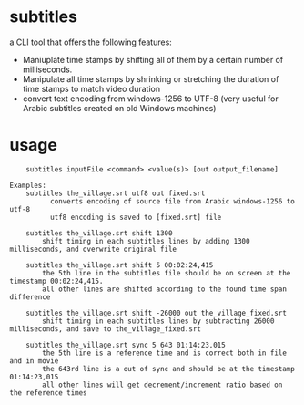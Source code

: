 # subtitles

a CLI tool that offers the following features:

* Maniuplate time stamps by shifting all of them by a certain number of milliseconds.
* Manipulate all time stamps by shrinking or stretching the duration of time stamps to match video duration
* convert text encoding from windows-1256 to UTF-8 (very useful for Arabic subtitles created on old Windows machines)

# usage

```
	subtitles inputFile <command> <value(s)> [out output_filename]

Examples:
	subtitles the_village.srt utf8 out fixed.srt
	      converts encoding of source file from Arabic windows-1256 to utf-8
	      utf8 encoding is saved to [fixed.srt] file

	subtitles the_village.srt shift 1300
		shift timing in each subtitles lines by adding 1300 milliseconds, and overwrite original file

	subtitles the_village.srt shift 5 00:02:24,415
		the 5th line in the subtitles file should be on screen at the timestamp 00:02:24,415.
		all other lines are shifted according to the found time span difference

	subtitles the_village.srt shift -26000 out the_village_fixed.srt
		shift timing in each subtitles lines by subtracting 26000 milliseconds, and save to the_village_fixed.srt

	subtitles the_village.srt sync 5 643 01:14:23,015
		the 5th line is a reference time and is correct both in file and in movie
		the 643rd line is a out of sync and should be at the timestamp 01:14:23,015
		all other lines will get decrement/increment ratio based on the reference times
```

